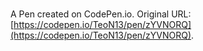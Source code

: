 # 

A Pen created on CodePen.io. Original URL: [https://codepen.io/TeoN13/pen/zYVNORQ](https://codepen.io/TeoN13/pen/zYVNORQ).

